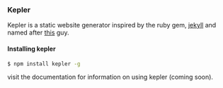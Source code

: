 ### Kepler

Kepler is a static website generator inspired by the ruby gem, [jekyll](http://jekyllrb.com/ "jekyll") and named after [this](http://en.wikipedia.org/wiki/Johannes_Kepler "Johannes Kepler") guy. 

#### Installing kepler

```bash
$ npm install kepler -g
```

visit the documentation for information on using kepler (coming soon). 
